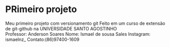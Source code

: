# PRimeiro projeto 
Meu primeiro projeto com versionamento git 
Feito em um curso de extensão de git-github na UNIVERSIDADE SANTO AGOSTINHO  
Professor: Anderson Soares 
Nome:  Ismael de sousa Sales
Instagram: ismaelnz_
Contato:(86)97400-1609